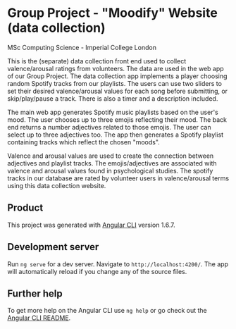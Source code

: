 # Group Project - "Moodify" Website (data collection)
MSc Computing Science - Imperial College London

This is the (separate) data collection front end used to collect valence/arousal ratings from volunteers. The data are used in the web app of our Group Project. The data collection app implements a player choosing random Spotify tracks from our playlists. The users can use two sliders to set their desired valence/arousal values for each song before submitting, or skip/play/pause a track. There is also a timer and a description included.

The main web app generates Spotify music playlists based on the user's mood. The user chooses up to three emojis reflecting their mood. The back end returns a number adjectives related to those emojis. The user can select up to three adjectives too. The app then generates a Spotify playlist containing tracks which reflect the chosen "moods".

Valence and arousal values are used to create the connection between adjectives and playlist tracks. The emojis/adjectives are associated with valence and arousal values found in psychological studies. The spotify tracks in our database are rated by volunteer users in valence/arousal terms using this data collection website.

## Product

This project was generated with [Angular CLI](https://github.com/angular/angular-cli) version 1.6.7.

## Development server

Run `ng serve` for a dev server. Navigate to `http://localhost:4200/`. The app will automatically reload if you change any of the source files.

## Further help

To get more help on the Angular CLI use `ng help` or go check out the [Angular CLI README](https://github.com/angular/angular-cli/blob/master/README.md).

